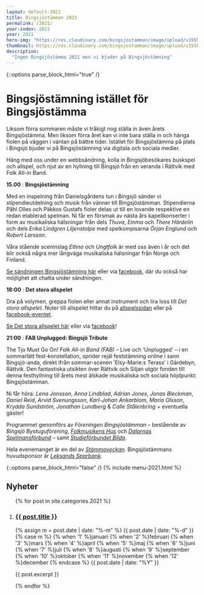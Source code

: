 ```yaml
---
layout: default-2021
title: Bingsjöstämman 2021
permalink: /2021/
year-index: 2021
year: 2021
hero-img: "https://res.cloudinary.com/bingsjostamman/image/upload/v1559022830/hero-2019_mgzjjl.jpg"
thumbnail: https://res.cloudinary.com/bingsjostamman/image/upload/v1558991223/programblad-2019_share_l3hgfh.jpg
description:
  "Ingen Bingsjöstämma 2021 men vi bjuder på Bingsjöstämning"
---
```



{::options parse_block_html="true" /}
<div class="glacier">

# Bingsjöstämning istället för Bingsjöstämma

Liksom förra sommaren måste vi tråkigt nog ställa in även årets Bingsjöstämma. Men liksom förra året kan vi inte bara ställa in och hänga fiolen på väggen i väntan på bättre tider. Istället för Bingsjöstämma på plats i Bingsjö bjuder vi på Bingsjöstämning via digitala och sociala medier.

Häng med oss under en webbsändning, kolla in Bingsjöbesökares buskspel och allspel, och njut av en hyllning till Bingsjö från en veranda i Rättvik med Folk All-in Band.

**15.00**
: **Bingsjöstämning**

Med en inspelning från Danielsgårdens tun i Bingsjö sänder vi stipendieutdelning och musik från vänner till Bingsjöstämman. Stipendierna Påhl Olles och Päkkos Gustafs fioler delas ut till en lovande respektive en redan etablerad spelman. Ni får en försmak av nästa års kapellkonserter i form av musikaliska hälsningar från dels _Thuva_, _Emma_ och _Thore Härdelin_ och dels _Erika Lindgren Liljenstolpe_ med spelkompisarna _Örjan Englund_ och _Robert Larsson_.

Våra stående sceninslag _Ethno_ och _Ungtfolk_ är med oss även i år och det blir också några mer långväga musikaliska hälsningar från Norge och Finland.

[Se sändningen Bingsjöstämning här](/2021/bingsjostamning/) eller via [facebook](https://www.facebook.com/bingsjostamman/live), där du också har möjlighet att chatta under sändningen.

**18:00**
: **Det stora allspelet**

Dra på volymen, greppa fiolen eller annat instrument och lira loss till _Det stora allspelet_. Noter till allspelet hittar du på [allspelssidan](/2021/allspel/) eller på [facebook-eventet](https://www.facebook.com/events/151631240321844).

[Se Det stora allspelet här](/2021/bingsjostamning/) eller via [facebook](https://www.facebook.com/bingsjostamman/live)!



**21:00**
: **FAB Unplugged: Bingsjö Tribute**

The Tjo Must Go On! _Folk All-in Band (FAB)_ – Live och ’Unplugged’ – i en sommarlätt fest-konstellation, sprider rejäl feststämning online i sann Bingsjö-anda, direkt ifrån sommar-scenen ’Elsy-Marie:s Terass’ i Gärdebyn, Rättvik. Den fantastiska utsikten över Rättvik och Siljan utgör fonden till denna festhyllning till årets mest älskade musikaliska och sociala höjdpunkt: Bingsjöstämman.

Ni får höra: _Lena Jonsson_, _Anna Lindblad_, _Adrian Jones_, _Jonas Bleckman_, _Daniel Reid_, _Arvid Svenungsson_, _Karl-Johan Ankarblom_, _Maria Olsson_, _Krydda Sundström_, _Jonathan Lundberg_ & _Calle Stålenbring_ + eventuella gäster!

Programmet genomförs av _Föreningen Bingsjöstämman_ – bestående av _Bingsjö Bystuguförening_, _[Folkmusikens Hus](https://folkmusikenshus.se)_ och _[Dalarnas Spelmansförbund](http://www.dalarnasspelmansforbund.se)_ – samt _[Studieförbundet Bilda](https://www.bilda.nu)_.

Hela evenemanget är en del av _[Stämmoveckan](https://stammoveckan.se)_. Bingsjöstämmans huvudsponsor är _[Leksands Sparbank](https://www.leksandssparbank.se)_.


{::options parse_block_html="false" /}
{% include menu-2021.html %}

</div>



<div class="ocean">
<div class="ocean__inner">

<h2>Nyheter</h2>

<ol class="posts">

{% for post in site.categories.2021 %}

  <li class="post">
    <h3><a href="{{ post.url }}">{{ post.title }}</a></h3>
    <p class="meta">
      <time datetime="{{post.date | date: "%Y-%m-%d"}}">
        {% assign m = post.date | date: "%-m" %}
        {{ post.date | date: "%-d" }}
        {% case m %}
          {% when '1' %}januari
          {% when '2' %}februari
          {% when '3' %}mars
          {% when '4' %}april
          {% when '5' %}maj
          {% when '6' %}juni
          {% when '7' %}juli
          {% when '8' %}augusti
          {% when '9' %}september
          {% when '10' %}oktober
          {% when '11' %}november
          {% when '12' %}december
        {% endcase %}
        {{ post.date | date: "%Y" }}
      </time>
    </p>
    <div class="content">
      {{ post.excerpt }}
    </div>
  </li>

{% endfor %}

</ol>

</div>
</div>

